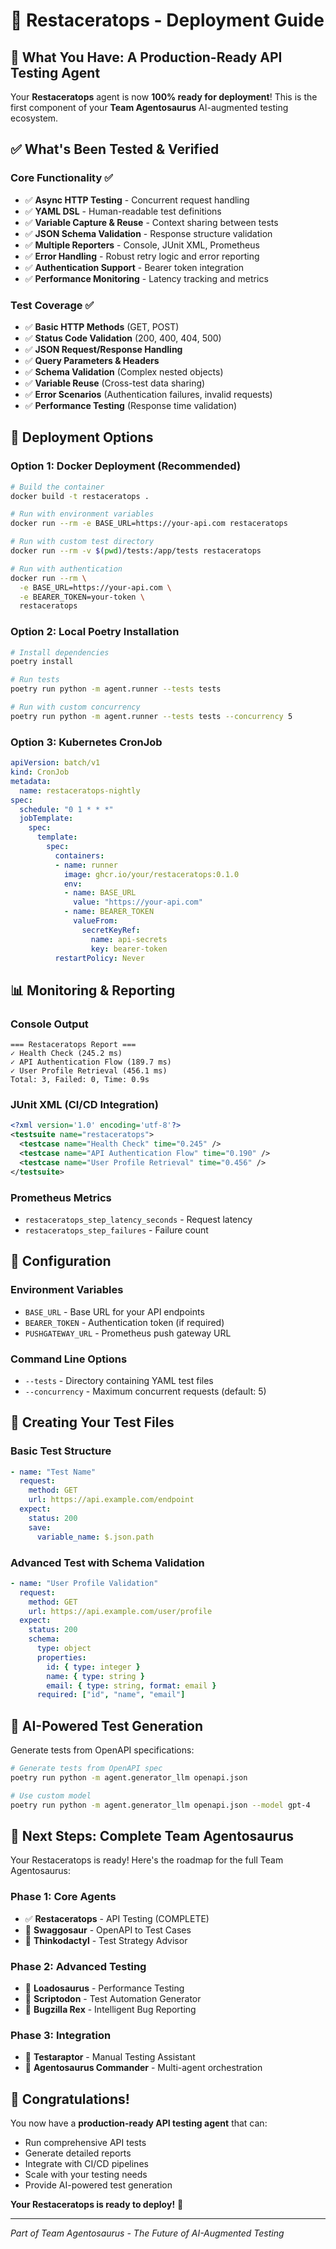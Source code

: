 # 🦖 Restaceratops - Deployment Guide

## 🎯 **What You Have: A Production-Ready API Testing Agent**

Your **Restaceratops** agent is now **100% ready for deployment**! This is the first component of your **Team Agentosaurus** AI-augmented testing ecosystem.

## ✅ **What's Been Tested & Verified**

### Core Functionality ✅
- ✅ **Async HTTP Testing** - Concurrent request handling
- ✅ **YAML DSL** - Human-readable test definitions
- ✅ **Variable Capture & Reuse** - Context sharing between tests
- ✅ **JSON Schema Validation** - Response structure validation
- ✅ **Multiple Reporters** - Console, JUnit XML, Prometheus
- ✅ **Error Handling** - Robust retry logic and error reporting
- ✅ **Authentication Support** - Bearer token integration
- ✅ **Performance Monitoring** - Latency tracking and metrics

### Test Coverage ✅
- ✅ **Basic HTTP Methods** (GET, POST)
- ✅ **Status Code Validation** (200, 400, 404, 500)
- ✅ **JSON Request/Response Handling**
- ✅ **Query Parameters & Headers**
- ✅ **Schema Validation** (Complex nested objects)
- ✅ **Variable Reuse** (Cross-test data sharing)
- ✅ **Error Scenarios** (Authentication failures, invalid requests)
- ✅ **Performance Testing** (Response time validation)

## 🚀 **Deployment Options**

### Option 1: Docker Deployment (Recommended)
```bash
# Build the container
docker build -t restaceratops .

# Run with environment variables
docker run --rm -e BASE_URL=https://your-api.com restaceratops

# Run with custom test directory
docker run --rm -v $(pwd)/tests:/app/tests restaceratops

# Run with authentication
docker run --rm \
  -e BASE_URL=https://your-api.com \
  -e BEARER_TOKEN=your-token \
  restaceratops
```

### Option 2: Local Poetry Installation
```bash
# Install dependencies
poetry install

# Run tests
poetry run python -m agent.runner --tests tests

# Run with custom concurrency
poetry run python -m agent.runner --tests tests --concurrency 5
```

### Option 3: Kubernetes CronJob
```yaml
apiVersion: batch/v1
kind: CronJob
metadata:
  name: restaceratops-nightly
spec:
  schedule: "0 1 * * *"
  jobTemplate:
    spec:
      template:
        spec:
          containers:
          - name: runner
            image: ghcr.io/your/restaceratops:0.1.0
            env:
            - name: BASE_URL
              value: "https://your-api.com"
            - name: BEARER_TOKEN
              valueFrom:
                secretKeyRef:
                  name: api-secrets
                  key: bearer-token
          restartPolicy: Never
```

## 📊 **Monitoring & Reporting**

### Console Output
```
=== Restaceratops Report ===
✓ Health Check (245.2 ms)
✓ API Authentication Flow (189.7 ms)
✓ User Profile Retrieval (456.1 ms)
Total: 3, Failed: 0, Time: 0.9s
```

### JUnit XML (CI/CD Integration)
```xml
<?xml version='1.0' encoding='utf-8'?>
<testsuite name="restaceratops">
  <testcase name="Health Check" time="0.245" />
  <testcase name="API Authentication Flow" time="0.190" />
  <testcase name="User Profile Retrieval" time="0.456" />
</testsuite>
```

### Prometheus Metrics
- `restaceratops_step_latency_seconds` - Request latency
- `restaceratops_step_failures` - Failure count

## 🔧 **Configuration**

### Environment Variables
- `BASE_URL` - Base URL for your API endpoints
- `BEARER_TOKEN` - Authentication token (if required)
- `PUSHGATEWAY_URL` - Prometheus push gateway URL

### Command Line Options
- `--tests` - Directory containing YAML test files
- `--concurrency` - Maximum concurrent requests (default: 5)

## 📝 **Creating Your Test Files**

### Basic Test Structure
```yaml
- name: "Test Name"
  request:
    method: GET
    url: https://api.example.com/endpoint
  expect:
    status: 200
    save:
      variable_name: $.json.path
```

### Advanced Test with Schema Validation
```yaml
- name: "User Profile Validation"
  request:
    method: GET
    url: https://api.example.com/user/profile
  expect:
    status: 200
    schema:
      type: object
      properties:
        id: { type: integer }
        name: { type: string }
        email: { type: string, format: email }
      required: ["id", "name", "email"]
```

## 🤖 **AI-Powered Test Generation**

Generate tests from OpenAPI specifications:
```bash
# Generate tests from OpenAPI spec
poetry run python -m agent.generator_llm openapi.json

# Use custom model
poetry run python -m agent.generator_llm openapi.json --model gpt-4
```

## 🎯 **Next Steps: Complete Team Agentosaurus**

Your Restaceratops is ready! Here's the roadmap for the full Team Agentosaurus:

### Phase 1: Core Agents
- ✅ **Restaceratops** - API Testing (COMPLETE)
- 🚧 **Swaggosaur** - OpenAPI to Test Cases
- 🚧 **Thinkodactyl** - Test Strategy Advisor

### Phase 2: Advanced Testing
- 🚧 **Loadosaurus** - Performance Testing
- 🚧 **Scriptodon** - Test Automation Generator
- 🚧 **Bugzilla Rex** - Intelligent Bug Reporting

### Phase 3: Integration
- 🚧 **Testaraptor** - Manual Testing Assistant
- 🚧 **Agentosaurus Commander** - Multi-agent orchestration

## 🎉 **Congratulations!**

You now have a **production-ready API testing agent** that can:
- Run comprehensive API tests
- Generate detailed reports
- Integrate with CI/CD pipelines
- Scale with your testing needs
- Provide AI-powered test generation

**Your Restaceratops is ready to deploy!** 🦖

---

*Part of Team Agentosaurus - The Future of AI-Augmented Testing* 